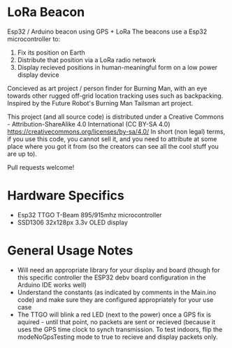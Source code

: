 # LoRa Beacon
Esp32 / Arduino beacon using GPS + LoRa
The beacons use a Esp32 microcontroller to: 
1) Fix its position on Earth 
2) Distribute that position via a LoRa radio network
3) Display recieved positions in human-meaningful form on a low power display device 

Concieved as art project / person finder for Burning Man, with an eye towards other rugged off-grid location tracking uses such as backpacking. Inspired by the Future Robot's Burning Man Tailsman art project. 

This project (and all source code) is distributed under a Creative Commons - Attribution-ShareAlike 4.0 International (CC BY-SA 4.0) https://creativecommons.org/licenses/by-sa/4.0/
In short (non legal) terms, if you use this code, you cannot sell it, and you need to attribute at some place where you got it from (so the creators can see all the cool stuff you are up to). 

Pull requests welcome!



# Hardware Specifics
- Esp32 TTGO T-Beam 895/915mhz microcontroller
- SSD1306 32x128px 3.3v OLED display

# General Usage Notes
- Will need an appropriate library for your display and board (though for this specific controller the ESP32 debv board configuration in the Arduino IDE works well)
- Understand the constants (as indicated by comments in the Main.ino code) and make sure they are configured appropriately for your use case
- The TTGO will blink a red LED (next to the power) once a GPS fix is aquired - until that point, no packets are sent or recieved (because it uses the GPS time clock to synch transmission. To test indoors, flip the modeNoGpsTesting mode to true to recieve and display packets only. 
